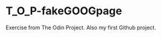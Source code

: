 T_O_P-fakeGOOGpage
==================

Exercise from The Odin Project. Also my first Github project.
